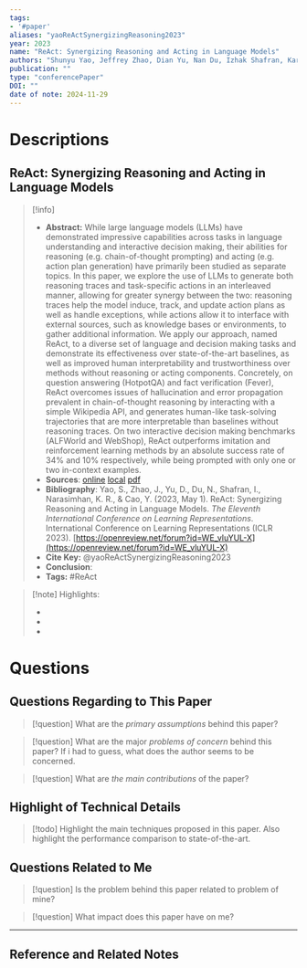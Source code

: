 ```yaml
---
tags:
- '#paper'
aliases: "yaoReActSynergizingReasoning2023"
year: 2023
name: "ReAct: Synergizing Reasoning and Acting in Language Models"
authors: "Shunyu Yao, Jeffrey Zhao, Dian Yu, Nan Du, Izhak Shafran, Karthik R. Narasimhan, Yuan Cao"
publication: ""
type: "conferencePaper"
DOI: ""
date of note: 2024-11-29 
---
```

# Descriptions

## ReAct: Synergizing Reasoning and Acting in Language Models 
> [!info] 
> - **Abstract:** While large language models (LLMs) have demonstrated impressive capabilities across tasks in language understanding and interactive decision making, their abilities for reasoning (e.g. chain-of-thought prompting) and acting (e.g. action plan generation) have primarily been studied as separate topics. In this paper, we explore the use of LLMs to generate both reasoning traces and task-specific actions in an interleaved manner, allowing for greater synergy between the two: reasoning traces help the model induce, track, and update action plans as well as handle exceptions, while actions allow it to interface with external sources, such as knowledge bases or environments, to gather additional information. We apply our approach, named ReAct, to a diverse set of language and decision making tasks and demonstrate its effectiveness over state-of-the-art baselines, as well as improved human interpretability and trustworthiness over methods without reasoning or acting components. Concretely, on question answering (HotpotQA) and fact verification (Fever), ReAct overcomes issues of hallucination and error propagation prevalent in chain-of-thought reasoning by interacting with a simple Wikipedia API, and generates human-like task-solving trajectories that are more interpretable than baselines without reasoning traces. On two interactive decision making benchmarks (ALFWorld and WebShop), ReAct outperforms imitation and reinforcement learning methods by an absolute success rate of 34% and 10% respectively, while being prompted with only one or two in-context examples. 
> - **Sources**: [online](http://zotero.org/users/13492210/items/5IVYBZEX) [local](zotero://select/library/items/5IVYBZEX) [pdf](file:////home/lukexie/Documents/Papers/storage/W7J5MGAB/Yao%20et%20al.%20-%202022%20-%20ReAct%20Synergizing%20Reasoning%20and%20Acting%20in%20Languag.pdf) 
> - **Bibliography**: Yao, S., Zhao, J., Yu, D., Du, N., Shafran, I., Narasimhan, K. R., & Cao, Y. (2023, May 1). ReAct: Synergizing Reasoning and Acting in Language Models. _The Eleventh International Conference on Learning Representations_. International Conference on Learning Representations (ICLR 2023). [https://openreview.net/forum?id=WE_vluYUL-X](https://openreview.net/forum?id=WE_vluYUL-X)
> - **Cite Key:** @yaoReActSynergizingReasoning2023 
> - **Conclusion**:
> - **Tags:** #ReAct


>[!note] Highlights:
>
>-
>-
>-



# Questions
## Questions Regarding to This Paper


>[!question] 
>What are the *primary assumptions* behind this paper?



>[!question]
>What are the major *problems of concern* behind this paper? If i had to guess, what does the author seems to be concerned. 




>[!question]
>What are *the main contributions* of the paper?



## Highlight of Technical Details


>[!todo]
>Highlight the main techniques proposed in this paper. Also highlight the performance comparison to state-of-the-art.



## Questions Related to Me


> [!question] 
> Is the problem behind this paper related to problem of mine?



> [!question] 
> What impact does this paper have on me?




----

## Reference and Related Notes